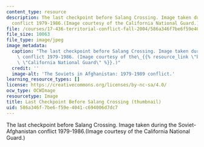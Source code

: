 ```yaml
---
content_type: resource
description: The last checkpoint before Salang Crossing. Image taken during the Soviet-Afghanistan
  conflict 1979-1986.(Image courtesy of the California National Guard.)
file: /courses/17-436-territorial-conflict-fall-2004/586a346f7be6f59e4041c694006d7dc7_17-436f04-th.jpg
file_size: 10063
file_type: image/jpeg
image_metadata:
  caption: "The last checkpoint before Salang Crossing. Image taken during the Soviet-Afghanistan\
    \ conflict 1979-1986. (Image courtesy of the\_{{% resource_link \"b9964a89-85f6-439f-b384-bac3c5f95788\"\
    \ \"California National Guard\" %}}.)"
  credit: ''
  image-alt: 'The Soviets in Afghanistan: 1979-1989 conflict.'
learning_resource_types: []
license: https://creativecommons.org/licenses/by-nc-sa/4.0/
ocw_type: OCWImage
resourcetype: Image
title: Last Checkpoint Before Salang Crossing (thumbnail)
uid: 586a346f-7be6-f59e-4041-c694006d7dc7
---
```

The last checkpoint before Salang Crossing. Image taken during the Soviet-Afghanistan conflict 1979-1986.(Image courtesy of the California National Guard.)